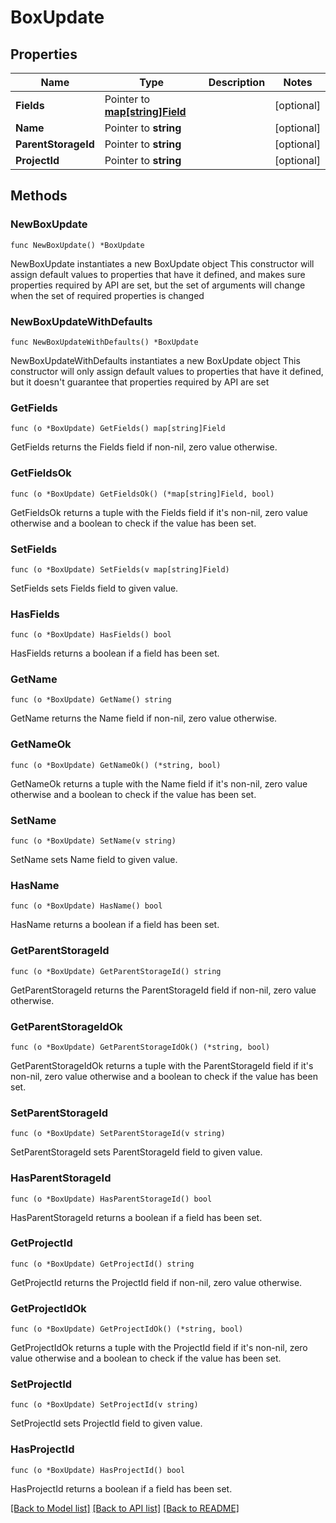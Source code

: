 # BoxUpdate

## Properties

Name | Type | Description | Notes
------------ | ------------- | ------------- | -------------
**Fields** | Pointer to [**map[string]Field**](Field.md) |  | [optional] 
**Name** | Pointer to **string** |  | [optional] 
**ParentStorageId** | Pointer to **string** |  | [optional] 
**ProjectId** | Pointer to **string** |  | [optional] 

## Methods

### NewBoxUpdate

`func NewBoxUpdate() *BoxUpdate`

NewBoxUpdate instantiates a new BoxUpdate object
This constructor will assign default values to properties that have it defined,
and makes sure properties required by API are set, but the set of arguments
will change when the set of required properties is changed

### NewBoxUpdateWithDefaults

`func NewBoxUpdateWithDefaults() *BoxUpdate`

NewBoxUpdateWithDefaults instantiates a new BoxUpdate object
This constructor will only assign default values to properties that have it defined,
but it doesn't guarantee that properties required by API are set

### GetFields

`func (o *BoxUpdate) GetFields() map[string]Field`

GetFields returns the Fields field if non-nil, zero value otherwise.

### GetFieldsOk

`func (o *BoxUpdate) GetFieldsOk() (*map[string]Field, bool)`

GetFieldsOk returns a tuple with the Fields field if it's non-nil, zero value otherwise
and a boolean to check if the value has been set.

### SetFields

`func (o *BoxUpdate) SetFields(v map[string]Field)`

SetFields sets Fields field to given value.

### HasFields

`func (o *BoxUpdate) HasFields() bool`

HasFields returns a boolean if a field has been set.

### GetName

`func (o *BoxUpdate) GetName() string`

GetName returns the Name field if non-nil, zero value otherwise.

### GetNameOk

`func (o *BoxUpdate) GetNameOk() (*string, bool)`

GetNameOk returns a tuple with the Name field if it's non-nil, zero value otherwise
and a boolean to check if the value has been set.

### SetName

`func (o *BoxUpdate) SetName(v string)`

SetName sets Name field to given value.

### HasName

`func (o *BoxUpdate) HasName() bool`

HasName returns a boolean if a field has been set.

### GetParentStorageId

`func (o *BoxUpdate) GetParentStorageId() string`

GetParentStorageId returns the ParentStorageId field if non-nil, zero value otherwise.

### GetParentStorageIdOk

`func (o *BoxUpdate) GetParentStorageIdOk() (*string, bool)`

GetParentStorageIdOk returns a tuple with the ParentStorageId field if it's non-nil, zero value otherwise
and a boolean to check if the value has been set.

### SetParentStorageId

`func (o *BoxUpdate) SetParentStorageId(v string)`

SetParentStorageId sets ParentStorageId field to given value.

### HasParentStorageId

`func (o *BoxUpdate) HasParentStorageId() bool`

HasParentStorageId returns a boolean if a field has been set.

### GetProjectId

`func (o *BoxUpdate) GetProjectId() string`

GetProjectId returns the ProjectId field if non-nil, zero value otherwise.

### GetProjectIdOk

`func (o *BoxUpdate) GetProjectIdOk() (*string, bool)`

GetProjectIdOk returns a tuple with the ProjectId field if it's non-nil, zero value otherwise
and a boolean to check if the value has been set.

### SetProjectId

`func (o *BoxUpdate) SetProjectId(v string)`

SetProjectId sets ProjectId field to given value.

### HasProjectId

`func (o *BoxUpdate) HasProjectId() bool`

HasProjectId returns a boolean if a field has been set.


[[Back to Model list]](../README.md#documentation-for-models) [[Back to API list]](../README.md#documentation-for-api-endpoints) [[Back to README]](../README.md)


